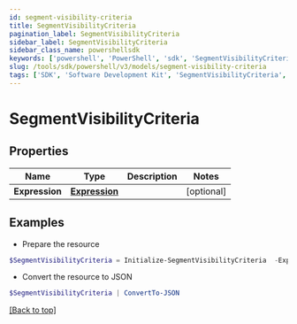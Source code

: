 ```yaml
---
id: segment-visibility-criteria
title: SegmentVisibilityCriteria
pagination_label: SegmentVisibilityCriteria
sidebar_label: SegmentVisibilityCriteria
sidebar_class_name: powershellsdk
keywords: ['powershell', 'PowerShell', 'sdk', 'SegmentVisibilityCriteria', 'SegmentVisibilityCriteria'] 
slug: /tools/sdk/powershell/v3/models/segment-visibility-criteria
tags: ['SDK', 'Software Development Kit', 'SegmentVisibilityCriteria', 'SegmentVisibilityCriteria']
---
```



# SegmentVisibilityCriteria

## Properties

Name | Type | Description | Notes
------------ | ------------- | ------------- | -------------
**Expression** | [**Expression**](expression) |  | [optional] 

## Examples

- Prepare the resource
```powershell
$SegmentVisibilityCriteria = Initialize-SegmentVisibilityCriteria  -Expression null
```

- Convert the resource to JSON
```powershell
$SegmentVisibilityCriteria | ConvertTo-JSON
```


[[Back to top]](#) 

